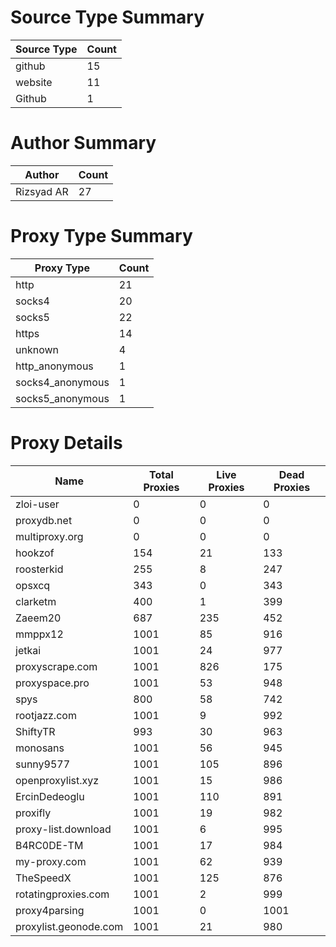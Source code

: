 # Source Type Summary

| Source Type | Count |
|-------------|-------|
| github | 15 |
| website | 11 |
| Github | 1 |


# Author Summary

| Author | Count |
|--------|-------|
| Rizsyad AR | 27 |


# Proxy Type Summary

| Proxy Type | Count |
|------------|-------|
| http | 21 |
| socks4 | 20 |
| socks5 | 22 |
| https | 14 |
| unknown | 4 |
| http_anonymous | 1 |
| socks4_anonymous | 1 |
| socks5_anonymous | 1 |


# Proxy Details

| Name | Total Proxies | Live Proxies | Dead Proxies |
|------|---------------|--------------|---------------|
| zloi-user | 0 | 0 | 0 |
| proxydb.net | 0 | 0 | 0 |
| multiproxy.org | 0 | 0 | 0 |
| hookzof | 154 | 21 | 133 |
| roosterkid | 255 | 8 | 247 |
| opsxcq | 343 | 0 | 343 |
| clarketm | 400 | 1 | 399 |
| Zaeem20 | 687 | 235 | 452 |
| mmppx12 | 1001 | 85 | 916 |
| jetkai | 1001 | 24 | 977 |
| proxyscrape.com | 1001 | 826 | 175 |
| proxyspace.pro | 1001 | 53 | 948 |
| spys | 800 | 58 | 742 |
| rootjazz.com | 1001 | 9 | 992 |
| ShiftyTR | 993 | 30 | 963 |
| monosans | 1001 | 56 | 945 |
| sunny9577 | 1001 | 105 | 896 |
| openproxylist.xyz | 1001 | 15 | 986 |
| ErcinDedeoglu | 1001 | 110 | 891 |
| proxifly | 1001 | 19 | 982 |
| proxy-list.download | 1001 | 6 | 995 |
| B4RC0DE-TM | 1001 | 17 | 984 |
| my-proxy.com | 1001 | 62 | 939 |
| TheSpeedX | 1001 | 125 | 876 |
| rotatingproxies.com | 1001 | 2 | 999 |
| proxy4parsing | 1001 | 0 | 1001 |
| proxylist.geonode.com | 1001 | 21 | 980 |
